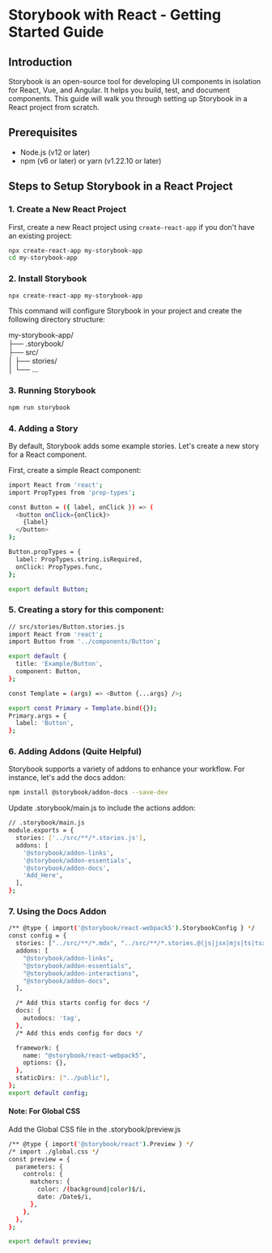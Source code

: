 # Storybook with React - Getting Started Guide

## Introduction
Storybook is an open-source tool for developing UI components in isolation for React, Vue, and Angular. It helps you build, test, and document components. This guide will walk you through setting up Storybook in a React project from scratch.

## Prerequisites
- Node.js (v12 or later)
- npm (v6 or later) or yarn (v1.22.10 or later)

## Steps to Setup Storybook in a React Project

### 1. Create a New React Project

First, create a new React project using `create-react-app` if you don't have an existing project:

```bash
npx create-react-app my-storybook-app
cd my-storybook-app
```
### 2. Install Storybook
```bash
npx create-react-app my-storybook-app
```
This command will configure Storybook in your project and create the following directory structure:

my-storybook-app/ <br>
├── .storybook/ <br>
├── src/ <br>
│   ├── stories/ <br>
│   └── ...

### 3. Running Storybook
```bash
npm run storybook
```
### 4. Adding a Story
By default, Storybook adds some example stories. Let's create a new story for a React component.

First, create a simple React component:
```bash
import React from 'react';
import PropTypes from 'prop-types';

const Button = ({ label, onClick }) => (
  <button onClick={onClick}>
    {label}
  </button>
);

Button.propTypes = {
  label: PropTypes.string.isRequired,
  onClick: PropTypes.func,
};

export default Button;
```
### 5. Creating a story for this component:
```bash
// src/stories/Button.stories.js
import React from 'react';
import Button from '../components/Button';

export default {
  title: 'Example/Button',
  component: Button,
};

const Template = (args) => <Button {...args} />;

export const Primary = Template.bind({});
Primary.args = {
  label: 'Button',
};
```
### 6. Adding Addons (Quite Helpful)
Storybook supports a variety of addons to enhance your workflow. For instance, let's add the docs addon:
```bash
npm install @storybook/addon-docs --save-dev
```
Update .storybook/main.js to include the actions addon:
```bash
// .storybook/main.js
module.exports = {
  stories: ['../src/**/*.stories.js'],
  addons: [
    '@storybook/addon-links',
    '@storybook/addon-essentials',
    '@storybook/addon-docs',
    'Add_Here',
  ],
};
```
### 7. Using the Docs Addon
```bash
/** @type { import('@storybook/react-webpack5').StorybookConfig } */
const config = {
  stories: ["../src/**/*.mdx", "../src/**/*.stories.@(js|jsx|mjs|ts|tsx)"],
  addons: [
    "@storybook/addon-links",
    "@storybook/addon-essentials",
    "@storybook/addon-interactions",
    "@storybook/addon-docs",
  ],

  /* Add this starts config for docs */
  docs: {
    autodocs: 'tag',
  },
  /* Add this ends config for docs */

  framework: {
    name: "@storybook/react-webpack5",
    options: {},
  },
  staticDirs: ["../public"],
};
export default config;
```

#### Note: For Global CSS 
Add the Global CSS file in the .storybook/preview.js
```bash
/** @type { import('@storybook/react').Preview } */
/* import ./global.css */
const preview = {
  parameters: {
    controls: {
      matchers: {
        color: /(background|color)$/i,
        date: /Date$/i,
      },
    },
  },
};

export default preview;

```





